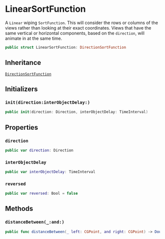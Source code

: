 # LinearSortFunction

A `Linear` wiping `SortFunction`. This will consider the rows or columns of the views rather than looking at their exact coordinates. Views that have the same vertical or horizontal components, based on the `direction`, will animate in at the same time.

``` swift
public struct LinearSortFunction: DirectionSortFunction 
```

## Inheritance

[`DirectionSortFunction`](/DirectionSortFunction)

## Initializers

### `init(direction:interObjectDelay:)`

``` swift
public init(direction: Direction, interObjectDelay: TimeInterval) 
```

## Properties

### `direction`

``` swift
public var direction: Direction
```

### `interObjectDelay`

``` swift
public var interObjectDelay: TimeInterval
```

### `reversed`

``` swift
public var reversed: Bool = false
```

## Methods

### `distanceBetween(_:and:)`

``` swift
public func distanceBetween(_ left: CGPoint, and right: CGPoint) -> Double 
```
